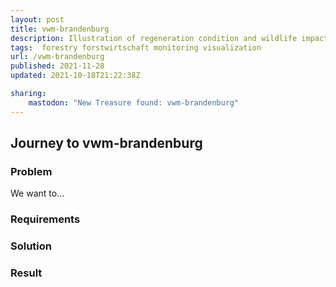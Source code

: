 ```yaml
---
layout: post
title: vwm-brandenburg
description: Illustration of regeneration condition and wildlife impact monitoring.
tags:  forestry forstwirtschaft monitoring visualization
url: /vwm-brandenburg
published: 2021-11-28
updated: 2021-10-18T21:22:38Z

sharing:
    mastodon: "New Treasure found: vwm-brandenburg"
---
```


## Journey to vwm-brandenburg

### Problem

We want to... 

### Requirements

### Solution

### Result